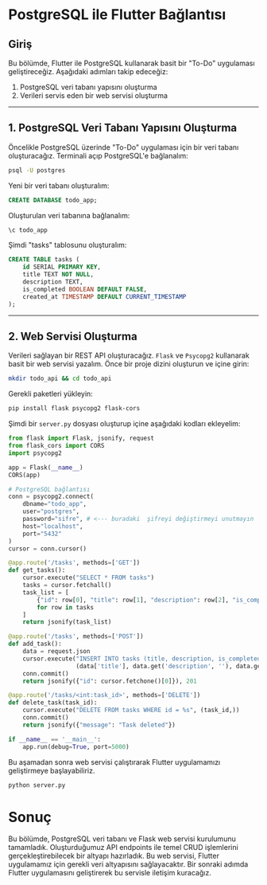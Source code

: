 # PostgreSQL ile Flutter Bağlantısı

## Giriş
Bu bölümde, Flutter ile PostgreSQL kullanarak basit bir "To-Do" uygulaması geliştireceğiz. Aşağıdaki adımları takip edeceğiz:

1. PostgreSQL veri tabanı yapısını oluşturma
2. Verileri servis eden bir web servisi oluşturma

---

## 1. PostgreSQL Veri Tabanı Yapısını Oluşturma

Öncelikle PostgreSQL üzerinde "To-Do" uygulaması için bir veri tabanı oluşturacağız. Terminali açıp PostgreSQL'e bağlanalım:

```sh
psql -U postgres
```

Yeni bir veri tabanı oluşturalım:

```sql
CREATE DATABASE todo_app;
```

Oluşturulan veri tabanına bağlanalım:

```sh
\c todo_app
```

Şimdi "tasks" tablosunu oluşturalım:

```sql
CREATE TABLE tasks (
    id SERIAL PRIMARY KEY,
    title TEXT NOT NULL,
    description TEXT,
    is_completed BOOLEAN DEFAULT FALSE,
    created_at TIMESTAMP DEFAULT CURRENT_TIMESTAMP
);
```

---

## 2. Web Servisi Oluşturma

Verileri sağlayan bir REST API oluşturacağız. `Flask` ve `Psycopg2` kullanarak basit bir web servisi yazalım. Önce bir proje dizini oluşturun ve içine girin:

```sh
mkdir todo_api && cd todo_api
```

Gerekli paketleri yükleyin:

```sh
pip install flask psycopg2 flask-cors
```

Şimdi bir `server.py` dosyası oluşturup içine aşağıdaki kodları ekleyelim:

```python
from flask import Flask, jsonify, request
from flask_cors import CORS
import psycopg2

app = Flask(__name__)
CORS(app)

# PostgreSQL bağlantısı
conn = psycopg2.connect(
    dbname="todo_app",
    user="postgres",
    password="sifre", # <--- buradaki  şifreyi değiştirmeyi unutmayın
    host="localhost",
    port="5432"
)
cursor = conn.cursor()

@app.route('/tasks', methods=['GET'])
def get_tasks():
    cursor.execute("SELECT * FROM tasks")
    tasks = cursor.fetchall()
    task_list = [
        {"id": row[0], "title": row[1], "description": row[2], "is_completed": row[3], "created_at": row[4]} 
        for row in tasks
    ]
    return jsonify(task_list)

@app.route('/tasks', methods=['POST'])
def add_task():
    data = request.json
    cursor.execute("INSERT INTO tasks (title, description, is_completed) VALUES (%s, %s, %s) RETURNING id", 
                   (data['title'], data.get('description', ''), data.get('is_completed', False)))
    conn.commit()
    return jsonify({"id": cursor.fetchone()[0]}), 201

@app.route('/tasks/<int:task_id>', methods=['DELETE'])
def delete_task(task_id):
    cursor.execute("DELETE FROM tasks WHERE id = %s", (task_id,))
    conn.commit()
    return jsonify({"message": "Task deleted"})

if __name__ == '__main__':
    app.run(debug=True, port=5000)
```

Bu aşamadan sonra web servisi çalıştırarak Flutter uygulamamızı geliştirmeye başlayabiliriz.

```sh
python server.py
```

# Sonuç

Bu bölümde, PostgreSQL veri tabanı ve Flask web servisi kurulumunu tamamladık. Oluşturduğumuz API endpoints ile temel CRUD işlemlerini gerçekleştirebilecek bir altyapı hazırladık. Bu web servisi, Flutter uygulamamız için gerekli veri altyapısını sağlayacaktır. Bir sonraki adımda Flutter uygulamasını geliştirerek bu servisle iletişim kuracağız.